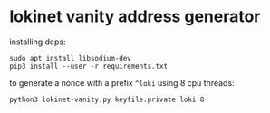 # lokinet vanity address generator

installing deps:

    sudo apt install libsodium-dev
    pip3 install --user -r requirements.txt

to generate a nonce with a prefix `^loki` using 8 cpu threads:

    python3 lokinet-vanity.py keyfile.private loki 8